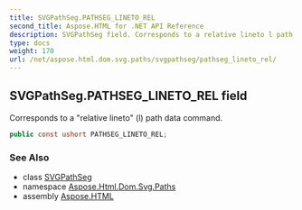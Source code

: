 ```yaml
---
title: SVGPathSeg.PATHSEG_LINETO_REL
second_title: Aspose.HTML for .NET API Reference
description: SVGPathSeg field. Corresponds to a relative lineto l path data command
type: docs
weight: 170
url: /net/aspose.html.dom.svg.paths/svgpathseg/pathseg_lineto_rel/
---
```

## SVGPathSeg.PATHSEG_LINETO_REL field

Corresponds to a "relative lineto" (l) path data command.

```csharp
public const ushort PATHSEG_LINETO_REL;
```

### See Also

* class [SVGPathSeg](../)
* namespace [Aspose.Html.Dom.Svg.Paths](../../svgpathseg/)
* assembly [Aspose.HTML](../../../)
